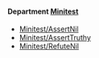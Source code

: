 <!-- START_COP_LIST -->
#### Department [Minitest](cops_minitest.md)

* [Minitest/AssertNil](cops_minitest.md#minitestassertnil)
* [Minitest/AssertTruthy](cops_minitest.md#minitestasserttruthy)
* [Minitest/RefuteNil](cops_minitest.md#minitestrefutenil)

<!-- END_COP_LIST -->
